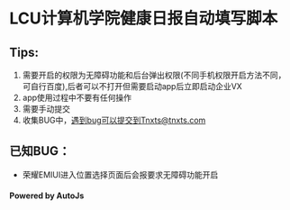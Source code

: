 # LCU计算机学院健康日报自动填写脚本

## Tips:
1. 需要开启的权限为无障碍功能和后台弹出权限(不同手机权限开启方法不同，可自行百度),后者可以不打开但需要启动app后立即启动企业VX
2. app使用过程中不要有任何操作
3. 需要手动提交
4. 收集BUG中，遇到bug可以提交到Tnxts@tnxts.com

## 已知BUG：
- 荣耀EMIUI进入位置选择页面后会报要求无障碍功能开启

#### Powered by AutoJs
